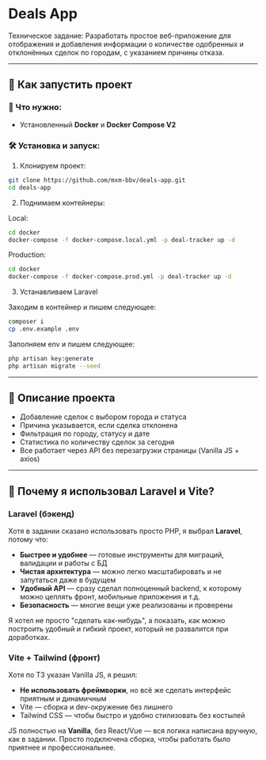 # Deals App

Техническое задание: Разработать простое веб-приложение для отображения и добавления информации о количестве одобренных и отклонённых сделок по городам, с указанием причины отказа.

---

## 🚀 Как запустить проект

### 🔧 Что нужно:

- Установленный **Docker** и **Docker Compose V2**

### 🛠 Установка и запуск:

1. Клонируем проект:

```bash
git clone https://github.com/mxm-bbv/deals-app.git
cd deals-app
```

2. Поднимаем контейнеры:

Local:
```bash
cd docker
docker-compose -f docker-compose.local.yml -p deal-tracker up -d
```

Production:
```bash
cd docker
docker-compose -f docker-compose.prod.yml -p deal-tracker up -d
```

3. Устанавливаем Laravel

Заходим в контейнер и пишем следующее:
```bash
composer i
cp .env.example .env
```

Заполняем env и пишем следующее:
```bash
php artisan key:generate
php artisan migrate --seed
```

---

## 📌 Описание проекта

- Добавление сделок с выбором города и статуса
- Причина указывается, если сделка отклонена
- Фильтрация по городу, статусу и дате
- Статистика по количеству сделок за сегодня
- Все работает через API без перезагрузки страницы (Vanilla JS + axios)

---

## 🤔 Почему я использовал Laravel и Vite?

### Laravel (бэкенд)

Хотя в задании сказано использовать просто PHP, я выбрал **Laravel**, потому что:

- **Быстрее и удобнее** — готовые инструменты для миграций, валидации и работы с БД
- **Чистая архитектура** — можно легко масштабировать и не запутаться даже в будущем
- **Удобный API** — сразу сделал полноценный backend, к которому можно цеплять фронт, мобильные приложения и т.д.
- **Безопасность** — многие вещи уже реализованы и проверены

Я хотел не просто "сделать как-нибудь", а показать, как можно построить удобный и гибкий проект, который не развалится при доработках.

### Vite + Tailwind (фронт)

Хотя по ТЗ указан Vanilla JS, я решил:

- **Не использовать фреймворки**, но всё же сделать интерфейс приятным и динамичным
- Vite — сборка и dev-окружение без лишнего
- Tailwind CSS — чтобы быстро и удобно стилизовать без костылей

JS полностью на **Vanilla**, без React/Vue — вся логика написана вручную, как в задании. Просто подключена сборка, чтобы работать было приятнее и профессиональнее.